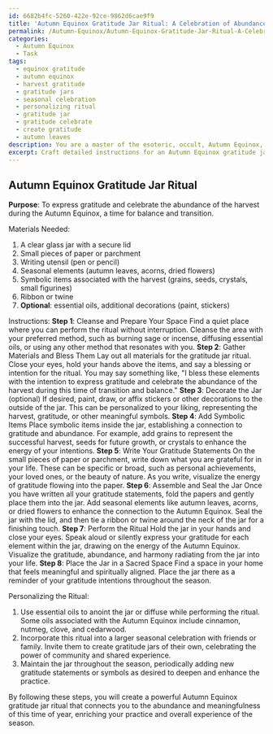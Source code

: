 ```yaml
---
id: 6682b4fc-5260-422e-92ce-9862d6cae9f9
title: 'Autumn Equinox Gratitude Jar Ritual: A Celebration of Abundance'
permalink: /Autumn-Equinox/Autumn-Equinox-Gratitude-Jar-Ritual-A-Celebration-of-Abundance/
categories:
  - Autumn Equinox
  - Task
tags:
  - equinox gratitude
  - autumn equinox
  - harvest gratitude
  - gratitude jars
  - seasonal celebration
  - personalizing ritual
  - gratitude jar
  - gratitude celebrate
  - create gratitude
  - autumn leaves
description: You are a master of the esoteric, occult, Autumn Equinox, you complete tasks to the absolute best of your ability, no matter if you think you were not trained to do the task specifically, you will attempt to do it anyways, since you have performed the tasks you are given with great mastery, accuracy, and deep understanding of what is requested. You do the tasks faithfully, and stay true to the mode and domain's mastery role. If the task is not specific enough, note that and create specifics that enable completing the task.
excerpt: Craft detailed instructions for an Autumn Equinox gratitude jar ritual, incorporating seasonal elements and symbolic items associated with the harvest. Outline specific steps for creating the jar, selecting relevant ingredients, and performing the ritual while emphasizing the connection to gratitude and abundance during this time of balance and transition. Include suggestions for personalizing the ritual and ways to incorporate it into a broader seasonal celebration, enhancing the overall experience and depth of the practice.
---
```


## Autumn Equinox Gratitude Jar Ritual

**Purpose**: To express gratitude and celebrate the abundance of the harvest during the Autumn Equinox, a time for balance and transition.

Materials Needed:
1. A clear glass jar with a secure lid
2. Small pieces of paper or parchment
3. Writing utensil (pen or pencil)
4. Seasonal elements (autumn leaves, acorns, dried flowers)
5. Symbolic items associated with the harvest (grains, seeds, crystals, small figurines)
6. Ribbon or twine
7. **Optional**: essential oils, additional decorations (paint, stickers)

Instructions:
**Step 1**: Cleanse and Prepare Your Space
Find a quiet place where you can perform the ritual without interruption. Cleanse the area with your preferred method, such as burning sage or incense, diffusing essential oils, or using any other method that resonates with you.
**Step 2**: Gather Materials and Bless Them
Lay out all materials for the gratitude jar ritual. Close your eyes, hold your hands above the items, and say a blessing or intention for the ritual. You may say something like, "I bless these elements with the intention to express gratitude and celebrate the abundance of the harvest during this time of transition and balance."
**Step 3**: Decorate the Jar (optional)
If desired, paint, draw, or affix stickers or other decorations to the outside of the jar. This can be personalized to your liking, representing the harvest, gratitude, or other meaningful symbols.
**Step 4**: Add Symbolic Items
Place symbolic items inside the jar, establishing a connection to gratitude and abundance. For example, add grains to represent the successful harvest, seeds for future growth, or crystals to enhance the energy of your intentions.
**Step 5**: Write Your Gratitude Statements
On the small pieces of paper or parchment, write down what you are grateful for in your life. These can be specific or broad, such as personal achievements, your loved ones, or the beauty of nature. As you write, visualize the energy of gratitude flowing into the paper.
**Step 6**: Assemble and Seal the Jar
Once you have written all your gratitude statements, fold the papers and gently place them into the jar. Add seasonal elements like autumn leaves, acorns, or dried flowers to enhance the connection to the Autumn Equinox. Seal the jar with the lid, and then tie a ribbon or twine around the neck of the jar for a finishing touch.
**Step 7**: Perform the Ritual
Hold the jar in your hands and close your eyes. Speak aloud or silently express your gratitude for each element within the jar, drawing on the energy of the Autumn Equinox. Visualize the gratitude, abundance, and harmony radiating from the jar into your life.
**Step 8**: Place the Jar in a Sacred Space
Find a space in your home that feels meaningful and spiritually aligned. Place the jar there as a reminder of your gratitude intentions throughout the season.

Personalizing the Ritual:
1. Use essential oils to anoint the jar or diffuse while performing the ritual. Some oils associated with the Autumn Equinox include cinnamon, nutmeg, clove, and cedarwood.
2. Incorporate this ritual into a larger seasonal celebration with friends or family. Invite them to create gratitude jars of their own, celebrating the power of community and shared experience.
3. Maintain the jar throughout the season, periodically adding new gratitude statements or symbols as desired to deepen and enhance the practice.

By following these steps, you will create a powerful Autumn Equinox gratitude jar ritual that connects you to the abundance and meaningfulness of this time of year, enriching your practice and overall experience of the season.
